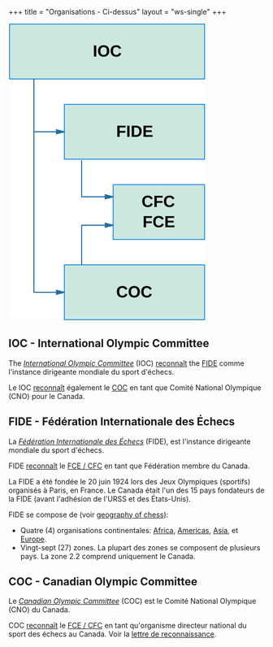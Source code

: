 +++
title = "Organisations - Ci-dessus"
layout = "ws-single"
+++

![Organnizations - Above CFC](orgs.above.svg)

## IOC - International Olympic Committee

The _[International Olympic Committee](https://www.olympic.org/)_ (IOC)
[reconnaît](https://www.olympic.org/world-chess-federation)
the [FIDE](https://www.fide.com/)
comme l'instance dirigeante mondiale du sport d'échecs.

Le IOC [reconnaît](https://www.olympic.org/canada) également
le [COC](https://olympic.ca/)
en tant que Comité National Olympique (CNO) pour le Canada.

## FIDE - Fédération Internationale des Échecs

La _[Fédération Internationale des Échecs](https://www.fide.com/)_ (FIDE),
est l'instance dirigeante mondiale du sport d'échecs.

FIDE [reconnaît](https://www.fide.com/directory/member-federations)
le [FCE / CFC](https://www.chess.ca/)
en tant que Fédération membre du Canada.

La FIDE a été fondée le 20 juin 1924 lors des Jeux Olympiques (sportifs) organisés à Paris, en France.
Le Canada était l'un des 15 pays fondateurs de la FIDE (avant l'adhésion de l'URSS et des États-Unis).

FIDE se compose de (voir [geography of chess](https://en.wikipedia.org/wiki/Geography_of_chess)):
* Quatre (4) organisations continentales: [Africa](http://africa-chess.org/),
  [Americas](https://www.fideamerica.com/), [Asia](http://www.asianchess.com/),
  et [Europe](http://www.europechess.org/).
* Vingt-sept (27) zones. La plupart des zones se composent de plusieurs pays.
  La zone 2.2 comprend uniquement le Canada.

## COC - Canadian Olympic Committee

Le _[Canadian Olympic Committee](https://olympic.ca/)_ (COC)
est le Comité National Olympique (CNO) du Canada.

COC [reconnaît](https://olympic.ca/coc-recognized-organizations/)
le [FCE / CFC](https://www.chess.ca/)
en tant qu'organisme directeur national du sport des échecs au Canada.
Voir la [lettre de reconnaissance](recognition-letter-chess1.pdf).
